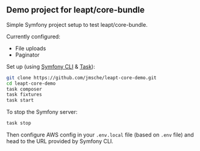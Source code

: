 Demo project for leapt/core-bundle
----------------------------------

Simple Symfony project setup to test leapt/core-bundle.

Currently configured:

* File uploads
* Paginator

Set up (using [Symfony CLI](https://symfony.com/download) & [Task](https://taskfile.dev/)):

```bash
git clone https://github.com/jmsche/leapt-core-demo.git
cd leapt-core-demo
task composer
task fixtures
task start
```

To stop the Symfony server:

```bash
task stop
```

Then configure AWS config in your `.env.local` file (based on `.env` file) and head to the URL provided by Symfony CLI.
